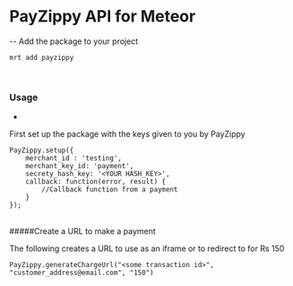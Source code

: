 PayZippy API for Meteor
====
--
Add the package to your project

```
mrt add payzippy
```
<br/>

### Usage

-
First set up the package with the keys given to you by PayZippy

```
PayZippy.setup({
	merchant_id : 'testing',
	merchant_key_id: 'payment',
	secrety_hash_key: '<YOUR HASH_KEY>',
	callback: function(error, result) {
		//Callback function from a payment
	}
});
```

<br/>
#####Create a URL to make a payment

The following creates a URL to use as an iframe or to redirect to for Rs 150

```
PayZippy.generateChargeUrl("<some transaction id>", "customer_address@email.com", "150")
```